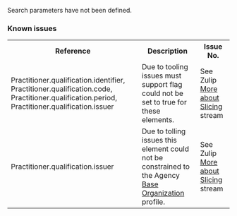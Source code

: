Search parameters have not been defined.

### Known issues
<table class="list" width="100%">
<tbody>
  <tr>
    <th>Reference</th>
    <th>Description</th>
    <th>Issue No.</th>
  </tr>
  <tr>
        <td>Practitioner.qualification.identifier, Practitioner.qualification.code, Practitioner.qualification.period, Practitioner.qualification.issuer</td>
        <td>Due to tooling issues must support flag could not be set to true for these elements.</td>
        <td>See Zulip <a href="https://chat.fhir.org/#narrow/stream/179177-conformance/topic/More.20about.20Slicing">More about Slicing</a> stream</td>
  </tr>
  <tr>
        <td>Practitioner.qualification.issuer</td>
        <td>Due to tolling issues this element could not be constrained to the Agency <a href="http://ns.electronichealth.net.au/ci/fhir/3.0/StructureDefinition/organization-dh-base-1">Base Organization</a> profile.</td>
        <td>See Zulip <a href="https://chat.fhir.org/#narrow/stream/179177-conformance/topic/More.20about.20Slicing">More about Slicing</a> stream</td>
  </tr> 
 </tbody>
</table> 